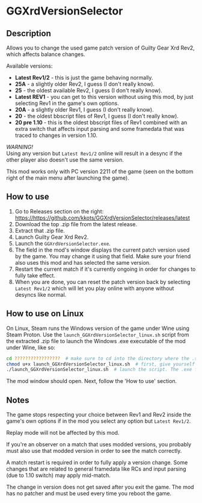 # GGXrdVersionSelector

## Description

Allows you to change the used game patch version of Guilty Gear Xrd Rev2, which affects balance changes.

Available versions:

- **Latest Rev1/2** - this is just the game behaving normally.
- **25A** - a slightly older Rev2, I guess (I don't really know).
- **25** - the oldest available Rev2, I guess  (I don't really know).
- **Latest REV1** - you can get to this version without using this mod, by just selecting Rev1 in the game's own options.
- **20A** - a slightly older Rev1, I guess (I don't really know).
- **20** - the oldest bbscript files of Rev1, I guess (I don't really know).
- **20 pre 1.10** - this is the oldest bbscript files of Rev1 combined with an extra switch that affects input parsing and some framedata that was traced to changes in version 1.10.

*WARNING!*  
Using any version but `Latest Rev1/2` online will result in a desync if the other player also doesn't use the same version.

This mod works only with PC version 2211 of the game (seen on the bottom right of the main menu after launching the game).

## How to use

1. Go to Releases section on the right: <https://https://github.com/kkots/GGXrdVersionSelector/releases/latest>
2. Download the top .zip file from the latest release.
3. Extract that .zip file.
4. Launch Guilty Gear Xrd Rev2.
4. Launch the `GGXrdVersionSelector.exe`.
5. The field in the mod's window displays the current patch version used by the game. You may change it using that field. Make sure your friend also uses this mod and has selected the same version.
6. Restart the current match if it's currently ongoing in order for changes to fully take effect.
7. When you are done, you can reset the patch version back by selecting `Latest Rev1/2` which will let you play online with anyone without desyncs like normal.

## How to use on Linux

On Linux, Steam runs the Windows version of the game under Wine using Steam Proton. Use the `launch_GGXrdVersionSelector_linux.sh` script from the extracted .zip file to launch the Windows .exe executable of the mod under Wine, like so:

```bash
cd ?????????????????  # make sure to cd into the directory where the .sh script is
chmod u+x launch_GGXrdVersionSelector_linux.sh  # first, give yourself permission to launch the script
./launch_GGXrdVersionSelector_linux.sh  # launch the script. The .exe file must be in the current folder
```

The mod window should open. Next, follow the 'How to use' section.

## Notes

The game stops respecting your choice between Rev1 and Rev2 inside the game's own options if in the mod you select any option but `Latest Rev1/2`.

Replay mode will not be affected by this mod.

If you're an observer on a match that uses modded versions, you probably must also use that modded version in order to see the match correctly.

A match restart is required in order to fully apply a version change. Some changes that are related to general framedata like RCs and input parsing (due to 1.10 switch) may apply mid-match.

The change in version does not get saved after you exit the game. The mod has no patcher and must be used every time you reboot the game.
